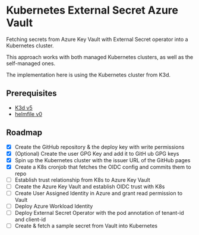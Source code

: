 # Kubernetes External Secret Azure Vault

Fetching secrets from Azure Key Vault with External Secret
operator into a Kubernetes cluster.

This approach works with both managed Kubernetes clusters,
as well as the self-managed ones.

The implementation here is using the Kubernetes cluster
from K3d.

## Prerequisites

- [K3d v5][K3d]
- [helmfile v0][helmfile]

## Roadmap

- [x] Create the GitHub repository & the deploy key with write permissions
- [x] (Optional) Create the user GPG Key and add it to GitH  ub GPG keys
- [x] Spin up the Kubernetes cluster with the issuer URL of the GitHub pages
- [x] Create a K8s cronjob that fetches the OIDC config and commits them to repo
- [ ] Establish trust relationship from K8s to Azure Key Vault
- [ ] Create the Azure Key Vault and establish OIDC trust with K8s
- [ ] Create User Assigned Identity in Azure and grant read permission to Vault
- [ ] Deploy Azure Workload Identity
- [ ] Deploy External Secret Operator with the pod annotation of tenant-id and client-id
- [ ] Create & fetch a sample secret from Vault into Kubernetes

[helmfile]: https://github.com/helmfile/helmfile/releases/v0.167.1/
[K3d]: https://github.com/k3d-io/k3d/releases/v5.7.3/
